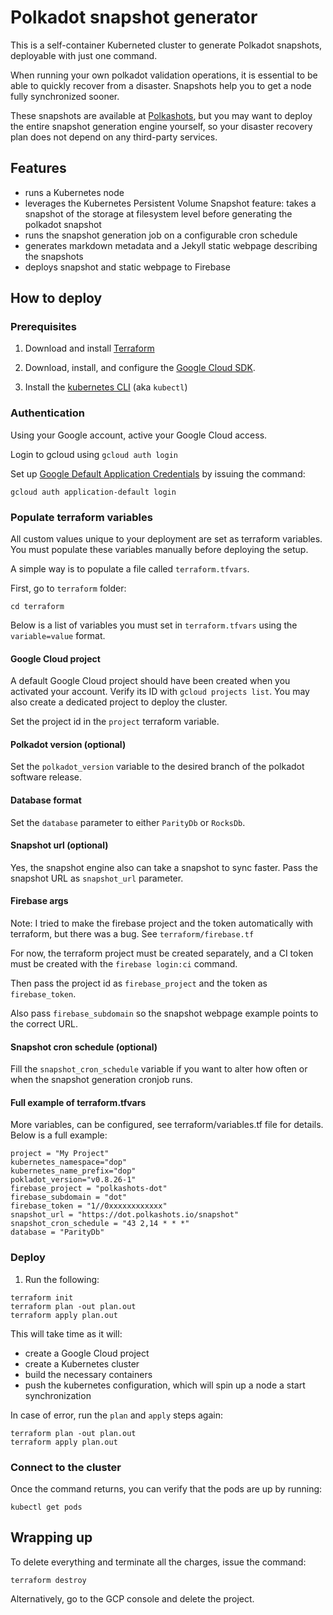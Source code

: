 # Polkadot snapshot generator

This is a self-container Kuberneted cluster to generate Polkadot snapshots, deployable with just one command.

When running your own polkadot validation operations, it is essential to be able to quickly recover from a disaster. Snapshots help you to get a node fully synchronized sooner.

These snapshots are available at [Polkashots](https://polkahots.io), but you may want to deploy the entire snapshot generation engine yourself, so your disaster recovery plan does not depend on any third-party services.

## Features

* runs a Kubernetes node
* leverages the Kubernetes Persistent Volume Snapshot feature: takes a snapshot of the storage at filesystem level before generating the polkadot snapshot
* runs the snapshot generation job on a configurable cron schedule
* generates markdown metadata and a Jekyll static webpage describing the snapshots
* deploys snapshot and static webpage to Firebase

## How to deploy

### Prerequisites

1. Download and install [Terraform](https://terraform.io)

1. Download, install, and configure the [Google Cloud SDK](https://cloud.google.com/sdk/).

1. Install the [kubernetes
   CLI](https://kubernetes.io/docs/tasks/tools/install-kubectl/) (aka
   `kubectl`)


### Authentication

Using your Google account, active your Google Cloud access.

Login to gcloud using `gcloud auth login`

Set up [Google Default Application Credentials](https://cloud.google.com/docs/authentication/production) by issuing the command:

```
gcloud auth application-default login
```

### Populate terraform variables

All custom values unique to your deployment are set as terraform variables. You must populate these variables manually before deploying the setup.

A simple way is to populate a file called `terraform.tfvars`.

First, go to `terraform` folder:

```
cd terraform
```

Below is a list of variables you must set in `terraform.tfvars` using the `variable=value` format.

#### Google Cloud project

A default Google Cloud project should have been created when you activated your account. Verify its ID with `gcloud projects list`. You may also create a dedicated project to deploy the cluster.

Set the project id in the `project` terraform variable.

#### Polkadot version (optional)

Set the `polkadot_version` variable to the desired branch of the polkadot software release.

#### Database format

Set the `database` parameter to either `ParityDb` or `RocksDb`.

#### Snapshot url (optional)

Yes, the snapshot engine also can take a snapshot to sync faster. Pass the snapshot URL as `snapshot_url` parameter.

#### Firebase args

Note: I tried to make the firebase project and the token automatically with terraform, but there was a bug. See `terraform/firebase.tf`

For now, the terraform project must be created separately, and a CI token must be created with the `firebase login:ci` command.

Then pass the project id as `firebase_project` and the token as `firebase_token`.

Also pass `firebase_subdomain` so the snapshot webpage example points to the correct URL.

#### Snapshot cron schedule (optional)

Fill the `snapshot_cron_schedule` variable if you want to alter how often or when the snapshot generation cronjob runs.

#### Full example of terraform.tfvars

More variables, can be configured, see terraform/variables.tf file for details. Below is a full example:

```
project = "My Project"
kubernetes_namespace="dop"
kubernetes_name_prefix="dop"
pokladot_version="v0.8.26-1"
firebase_project = "polkashots-dot"
firebase_subdomain = "dot"
firebase_token = "1//0xxxxxxxxxxxx"
snapshot_url = "https://dot.polkashots.io/snapshot"
snapshot_cron_schedule = "43 2,14 * * *"
database = "ParityDb"
```

### Deploy

1. Run the following:

```
terraform init
terraform plan -out plan.out
terraform apply plan.out
```

This will take time as it will:
* create a Google Cloud project
* create a Kubernetes cluster
* build the necessary containers
* push the kubernetes configuration, which will spin up a node a start synchronization

In case of error, run the `plan` and `apply` steps again:

```
terraform plan -out plan.out
terraform apply plan.out
```

### Connect to the cluster

Once the command returns, you can verify that the pods are up by running:

```
kubectl get pods
```

## Wrapping up

To delete everything and terminate all the charges, issue the command:

```
terraform destroy
```

Alternatively, go to the GCP console and delete the project.
